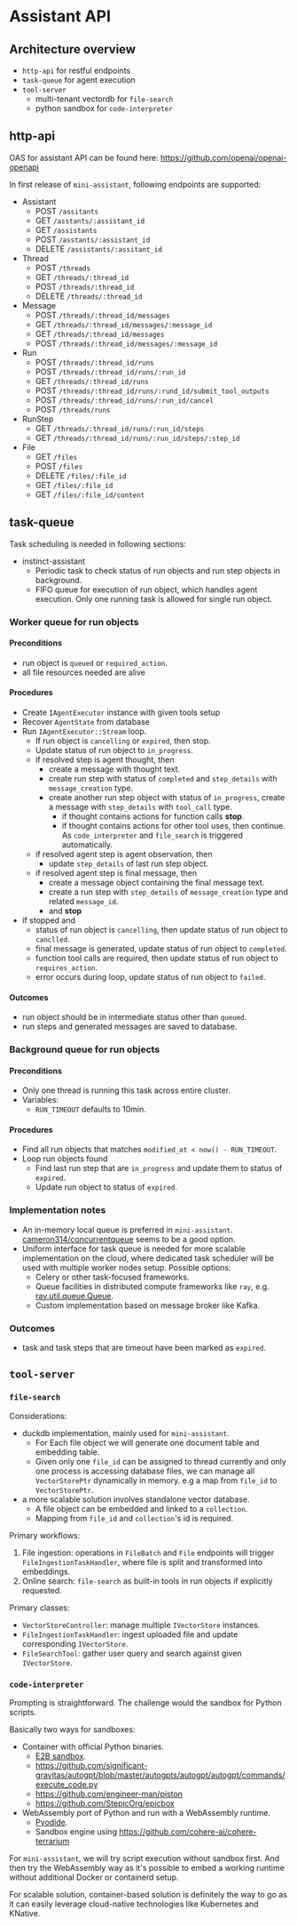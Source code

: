 # Assistant API

## Architecture overview

* `http-api` for restful endpoints
* `task-queue` for agent execution
* `tool-server`
  * multi-tenant vectordb for `file-search`
  * python sandbox for `code-interpreter` 


## http-api

OAS for assistant API can be found here: https://github.com/openai/openai-openapi

In first release of `mini-assistant`, following endpoints are supported:

* Assistant
  * POST `/assitants`
  * GET `/asstants/:assistant_id`
  * GET `/assistants`
  * POST `/asstants/:assistant_id`
  * DELETE `/assistants/:assitant_id`
* Thread
  * POST `/threads`
  * GET `/threads/:thread_id`
  * POST `/threads/:thread_id`
  * DELETE `/threads/:thread_id`
* Message
  * POST `/threads/:thread_id/messages`
  * GET `/threads/:thread_id/messages/:message_id`
  * GET `/threads/:thread_id/messages`
  * POST `/threads/:thread_id/messages/:message_id`
* Run
  * POST `/threads/:thread_id/runs`
  * POST `/threads/:thread_id/runs/:run_id`
  * GET `/threads/:thread_id/runs`
  * POST `/threads/:thread_id/runs/:rund_id/submit_tool_outputs`
  * POST `/threads/:thread_id/runs/:run_id/cancel`
  * POST `/threads/runs`
* RunStep
  * GET `/threads/:thread_id/runs/:run_id/steps`
  * GET `/threads/:thread_id/runs/:run_id/steps/:step_id`
* File
  * GET `/files`
  * POST `/files`
  * DELETE `/files/:file_id`
  * GET `/files/:file_id`
  * GET `/files/:file_id/content`

## task-queue 

Task scheduling is needed in following sections:

* instinct-assistant
  * Periodic task to check status of run objects and run step objects in background.
  * FIFO queue for execution of run object, which handles agent execution. Only one running task is allowed for single run object.

### Worker queue for run objects

#### Preconditions

* run object is `queued` or `required_action`.
* all file resources needed are alive

#### Procedures

* Create `IAgentExecutor` instance with given tools setup
* Recover `AgentState` from database
* Run `IAgentExecutor::Stream` loop.
  * If run object is `cancelling` or `expired`, then stop. 
  * Update status of run object to `in_progress`.
  * if resolved step is agent thought, then
    * create a message with thought text.
    * create run step with status of `completed` and `step_details` with `message_creation` type.
    * create another run step object with status of `in_progress`, create a message with `step_details` with `tool_call` type.
      * if thought contains actions for function calls **stop**.
      * if thought contains actions for other tool uses, then continue. As `code_interpreter` and `file_search` is triggered automatically.
  * if resolved agent step is agent observation, then
    * update `step_details` of last run step object.
  * if resolved agent step is final message, then
    * create a message object containing the final message text.
    * create a run step with `step_details` of `message_creation` type and related `message_id`.
    * and **stop**
* if stopped and
  * status of run object is `cancelling`, then update status of run object to `canclled`.
  * final message is generated, update status of run object to `completed`. 
  * function tool calls are required, then update status of run object to `requires_action`.
  * error occurs during loop, update status of run object to `failed`.


#### Outcomes
* run object should be in intermediate status other than `queued`.
* run steps and generated messages are saved to database. 

### Background queue for run objects

#### Preconditions

* Only one thread is running this task across entire cluster.
* Variables: 
  * `RUN_TIMEOUT` defaults to 10min.


#### Procedures 

* Find all run objects that matches `modified_at < now() - RUN_TIMEOUT`.
* Loop run objects found
  * Find last run step that are `in_progress` and update them to status of `expired`.
  * Update run object to status of `expired`.


### Implementation notes

* An in-memory local queue is preferred in `mini-assistant`. [cameron314/concurrentqueue](https://github.com/cameron314/concurrentqueue) seems to be a good option.
* Uniform interface for task queue is needed for more scalable implementation on the cloud, where dedicated task scheduler will be used with multiple worker nodes setup. Possible options: 
  * Celery or other task-focused frameworks.
  * Queue facilities in distributed compute frameworks like `ray`, e.g. [ray.util.queue.Queue](https://docs.ray.io/en/latest/ray-core/api/doc/ray.util.queue.Queue.html).
  * Custom implementation based on message broker like Kafka.  

  
### Outcomes

* task and task steps that are timeout have been marked as `expired`.

## `tool-server`

### `file-search`

Considerations:

* duckdb implementation, mainly used for `mini-assistant`.
  * For Each file object we will generate one document table and embedding table.
  * Given only one `file_id` can be assigned to thread currently and only one process is accessing database files, we can manage all `VectorStorePtr` dynamically in memory.  e.g a map from `file_id` to `VectorStorePtr`.
* a more scalable solution involves standalone vector database.
  * A file object can be embedded and linked to a `collection`.
  * Mapping from `file_id` and `collection`'s id is required.


Primary workflows:

1. File ingestion: operations in `FileBatch` and `File` endpoints will trigger `FileIngestionTaskHandler`, where file is split and transformed into embeddings.
2. Online search: `file-search` as built-in tools in run objects if explicitly requested.

Primary classes:

* `VectorStoreController`: manage multiple `IVectorStore` instances.
* `FileIngestionTaskHandler`: ingest uploaded file and update corresponding `IVectorStore`.
* `FileSearchTool`: gather user query and search against given `IVectorStore`.


### `code-interpreter`

Prompting is straightforward. The challenge would the sandbox for Python scripts.

Basically two ways for sandboxes:

* Container with official Python binaries. 
  * [E2B sandbox](https://e2b.dev/docs/sandbox/overview).
  * https://github.com/significant-gravitas/autogpt/blob/master/autogpts/autogpt/autogpt/commands/execute_code.py
  * https://github.com/engineer-man/piston
  * https://github.com/StepicOrg/epicbox
* WebAssembly port of Python and run with a WebAssembly runtime. 
  * [Pyodide](https://pyodide.org/en/stable/index.html).
  * Sandbox engine using https://github.com/cohere-ai/cohere-terrarium


For `mini-assistant`, we will try script execution without sandbox first. And then try the WebAssembly way as it's possible to embed a working runtime without additional Docker or containerd setup.

For scalable solution, container-based solution is definitely the way to go as it can easily leverage cloud-native technologies like Kubernetes and KNative.




